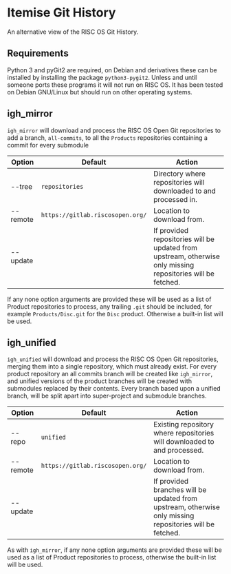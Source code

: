 # Itemise Git History

An alternative view of the RISC OS Git History.

## Requirements

Python 3 and pyGit2 are required, on Debian and derivatives these can be installed by installing the package `python3-pygit2`. Unless and until someone ports these programs it will not run on RISC OS. It has been tested on Debian GNU/Linux but should run on other operating systems.

## igh_mirror

`igh_mirror` will download and process the RISC OS Open Git repositories to add a branch, `all-commits`, to all the `Products` repositories containing a commit for every submodule

| Option   | Default                          | Action                                                                                                       |
| ---      | ---                              | ---                                                                                                          |
| --tree   | `repositories`                   | Directory where repositories will downloaded to and processed in.                                            |
| --remote | `https://gitlab.riscosopen.org/` | Location to download from.                                                                                   |
| --update |                                  | If provided repositories will be updated from upstream, otherwise only missing repositories will be fetched. |

If any none option arguments are provided these will be used as a list of Product repositories to process, any trailing `.git` should be included, for example `Products/Disc.git` for the `Disc` product. Otherwise a built-in list will be used.

## igh_unified

`igh_unified` will download and process the RISC OS Open Git repositories, merging them into a single repository, which must already exist. For every product repository an all commits branch will be created like `igh_mirror`, and unified versions of the product branches will be created with submodules replaced by their contents. Every branch based upon a unified branch, will be split apart into super-project and submodule branches.

| Option   | Default                          | Action                                                                                                   |
| ---      | ---                              | ---                                                                                                      |
| --repo   | `unified`                        | Existing repository where repositories will downloaded to and processed.                                 |
| --remote | `https://gitlab.riscosopen.org/` | Location to download from.                                                                               |
| --update |                                  | If provided branches will be updated from upstream, otherwise only missing repositories will be fetched. |

As with `igh_mirror`, if any none option arguments are provided these will be used as a list of Product repositories to process, otherwise the built-in list will be used.
